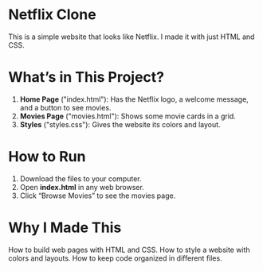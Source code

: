 # Netflix Clone

This is a simple website that looks like Netflix. I made it with just HTML and CSS.

# What’s in This Project?

 1. **Home Page** ("index.html"): Has the Netflix logo, a welcome message, and a button to see movies.
 2. **Movies Page** ("movies.html"): Shows some  movie cards in a grid.
 3. **Styles** ("styles.css"): Gives the website its colors and layout.

# How to Run

1. Download the files to your computer.
2. Open **index.html** in any web browser.
3. Click “Browse Movies” to see the movies page.

# Why I Made This

 How to build web pages with HTML and CSS.
 How to style a website with colors and layouts.
 How to keep code organized in different files.
